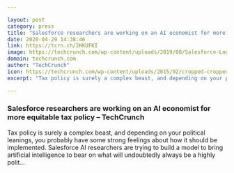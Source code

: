 ```yaml
---

layout: post
category: press
title: "Salesforce researchers are working on an AI economist for more equitable tax policy"
date: 2020-04-29 14:38:46
link: https://tcrn.ch/2KKUFKI
image: https://techcrunch.com/wp-content/uploads/2019/08/Salesforce-Logo.jpg?w=621
domain: techcrunch.com
author: "TechCrunch"
icon: https://techcrunch.com/wp-content/uploads/2015/02/cropped-cropped-favicon-gradient.png?w=180
excerpt: "Tax policy is surely a complex beast, and depending on your political leanings, you probably have some strong feelings about how it should be implemented. Salesforce AI researchers are trying to build a model to bring artificial intelligence to bear on what will undoubtedly always be a highly polit…"

---
```


### Salesforce researchers are working on an AI economist for more equitable tax policy – TechCrunch

Tax policy is surely a complex beast, and depending on your political leanings, you probably have some strong feelings about how it should be implemented. Salesforce AI researchers are trying to build a model to bring artificial intelligence to bear on what will undoubtedly always be a highly polit…